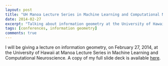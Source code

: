 ```yaml
---
layout: post
title: "UH Manoa Lecture Series in Machine Learning and Computational Neuroscience"
date: 2014-02-27
excerpt: "Talking about information geometry at the University of Hawaii at Manoa Lecture Series in Machine Learning and Computational Neuroscience."
tags: [conferences, information geometry]
comments: true
---
```


I will be giving a lecture on information geometry, on February 27, 2014, at the University of Hawaii at Manoa Lecture Series in Machine Learning and Computational Neuroscience. A copy of my full slide deck is available [here](https://drive.google.com/open?id=12h1QE_lCRyCXwhJMRoANQIg55WIMWX_m).


